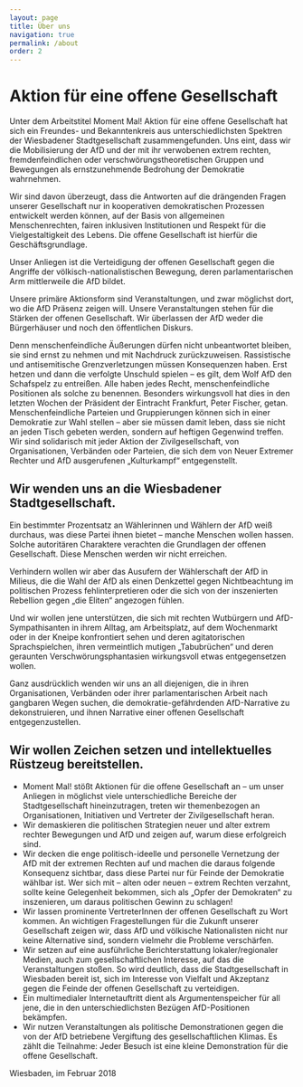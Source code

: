 ```yaml
---
layout: page
title: Über uns
navigation: true
permalink: /about
order: 2
---
```



# Aktion für eine offene Gesellschaft
Unter dem Arbeitstitel Moment Mal! Aktion für eine offene Gesellschaft hat sich ein Freundes- und Bekanntenkreis aus unterschiedlichsten Spektren der Wiesbadener Stadtgesellschaft zusammengefunden. Uns eint, dass wir die Mobilisierung der AfD und der mit ihr verwobenen extrem rechten, fremdenfeindlichen oder verschwörungstheoretischen Gruppen und Bewegungen als ernstzunehmende Bedrohung der Demokratie wahrnehmen. 

Wir sind davon überzeugt, dass die Antworten auf die drängenden Fragen unserer Gesellschaft nur in kooperativen demokratischen Prozessen entwickelt werden können, auf der Basis von allgemeinen Menschenrechten, fairen inklusiven Institutionen und Respekt für die Vielgestaltigkeit des Lebens. Die offene Gesellschaft ist hierfür die Geschäftsgrundlage. 

Unser Anliegen ist die Verteidigung der offenen Gesellschaft gegen die Angriffe der völkisch-nationalistischen Bewegung, deren parlamentarischen Arm mittlerweile die AfD bildet. 

Unsere primäre Aktionsform sind Veranstaltungen, und zwar möglichst dort, wo die AfD Präsenz zeigen will. Unsere Veranstaltungen stehen für die Stärken der offenen Gesellschaft. Wir überlassen der AfD weder die Bürgerhäuser und noch den öffentlichen Diskurs. 

Denn menschenfeindliche Äußerungen dürfen nicht unbeantwortet bleiben, sie sind ernst zu nehmen und mit Nachdruck zurückzuweisen. Rassistische und antisemitische Grenzverletzungen müssen Konsequenzen haben. Erst hetzen und dann die verfolgte Unschuld  spielen – es gilt, dem Wolf AfD den Schafspelz zu entreißen. Alle haben jedes Recht, menschenfeindliche Positionen als solche zu benennen. Besonders wirkungsvoll hat dies in den letzten Wochen der Präsident der Eintracht Frankfurt, Peter Fischer, getan. Menschenfeindliche Parteien und Gruppierungen können sich in einer Demokratie zur Wahl stellen – aber sie müssen damit leben, dass sie nicht an jeden Tisch gebeten werden, sondern auf heftigen Gegenwind treffen. Wir sind solidarisch mit jeder Aktion der Zivilgesellschaft, von Organisationen, Verbänden oder Parteien, die sich dem von Neuer Extremer Rechter und AfD ausgerufenen „Kulturkampf“ entgegenstellt. 

## Wir wenden uns an die Wiesbadener Stadtgesellschaft.

Ein bestimmter Prozentsatz an Wählerinnen und Wählern der AfD weiß durchaus, was diese Partei ihnen bietet – manche Menschen wollen hassen. Solche autoritären Charaktere verachten die Grundlagen der offenen Gesellschaft. Diese Menschen werden wir nicht erreichen. ­

Verhindern wollen wir aber das Ausufern der Wählerschaft der AfD in Milieus, die die Wahl der AfD als einen Denkzettel gegen Nichtbeachtung im politischen Prozess fehlinterpretieren oder die sich von der inszenierten Rebellion gegen „die Eliten“ angezogen fühlen. 

Und wir wollen jene unterstützen, die sich mit rechten Wutbürgern und AfD-Sympathisanten in ihrem Alltag, am Arbeitsplatz, auf dem Wochenmarkt oder in der Kneipe konfrontiert sehen und deren agitatorischen Sprachspielchen, ihren vermeintlich mutigen „Tabubrüchen“ und deren geraunten Verschwörungsphantasien wirkungsvoll etwas entgegensetzen wollen. 

Ganz ausdrücklich wenden wir uns an all diejenigen, die in ihren Organisationen, Verbänden oder ihrer parlamentarischen Arbeit nach gangbaren Wegen suchen, die demokratie-gefährdenden AfD-Narrative zu dekonstruieren, und ihnen Narrative einer offenen Gesellschaft entgegenzustellen. 

## Wir wollen Zeichen setzen und intellektuelles Rüstzeug bereitstellen. 
* Moment Mal! stößt Aktionen für die offene Gesellschaft an – um unser Anliegen in möglichst viele unterschiedliche Bereiche der Stadtgesellschaft hineinzutragen, treten wir themenbezogen an Organisationen, Initiativen und Vertreter der Zivilgesellschaft heran.
* Wir demaskieren die politischen Strategien neuer und alter extrem rechter Bewegungen und AfD und zeigen auf, warum diese erfolgreich sind.
* Wir decken die enge politisch-ideelle und personelle Vernetzung der AfD mit der extremen Rechten auf und machen die daraus folgende Konsequenz sichtbar, dass diese Partei nur für Feinde der Demokratie wählbar ist. Wer sich mit – alten oder neuen – extrem Rechten verzahnt, sollte keine Gelegenheit bekommen, sich als „Opfer der Demokraten“ zu inszenieren, um daraus politischen Gewinn zu schlagen!
* Wir lassen prominente VertreterInnen der offenen Gesellschaft zu Wort kommen. An wichtigen Fragestellungen für die Zukunft unserer Gesellschaft zeigen wir, dass AfD und völkische Nationalisten nicht nur keine Alternative sind, sondern vielmehr die Probleme verschärfen.
* Wir setzen auf eine ausführliche Berichterstattung lokaler/regionaler Medien, auch zum gesellschaftlichen Interesse, auf das die Veranstaltungen stoßen. So wird deutlich, dass die Stadtgesellschaft in Wiesbaden bereit ist, sich im Interesse von Vielfalt und Akzeptanz gegen die Feinde der offenen Gesellschaft zu verteidigen.
* Ein multimedialer Internetauftritt dient als Argumentenspeicher für all jene, die in den unterschiedlichsten Bezügen AfD-Positionen bekämpfen.
* Wir nutzen Veranstaltungen als politische Demonstrationen gegen die von der AfD betriebene Vergiftung des gesellschaftlichen Klimas. Es zählt die Teilnahme: Jeder Besuch ist eine kleine Demonstration für die offene Gesellschaft. 
  
 Wiesbaden, im Februar 2018
